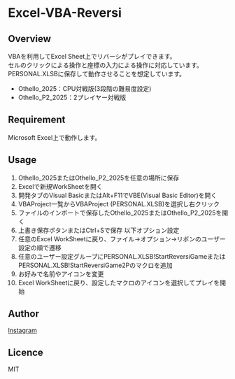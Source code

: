 # Excel-VBA-Reversi

## Overview
VBAを利用してExcel Sheet上でリバーシがプレイできます。  
セルのクリックによる操作と座標の入力による操作に対応しています。  
PERSONAL.XLSBに保存して動作させることを想定しています。  

* Othello_2025：CPU対戦版(3段階の難易度設定)  
* Othello_P2_2025：2プレイヤー対戦版

## Requirement
Microsoft Excel上で動作します。  

## Usage
1. Othello_2025またはOthello_P2_2025を任意の場所に保存
2. Excelで新規WorkSheetを開く
3. 開発タブのVisual BasicまたはAlt+F11でVBE(Visual Basic Editor)を開く
4. VBAProject一覧からVBAProject (PERSONAL.XLSB)を選択し右クリック
5. ファイルのインポートで保存したOthello_2025またはOthello_P2_2025を開く
6. 上書き保存ボタンまたはCtrl+Sで保存
以下オプション設定  
7. 任意のExcel WorkSheetに戻り、ファイル→オプション→リボンのユーザー設定の順で遷移
8. 任意のユーザー設定グループにPERSONAL.XLSB!StartReversiGameまたはPERSONAL.XLSB!StartReversiGame2Pのマクロを追加
9. お好みで名前やアイコンを変更
10. Excel WorkSheetに戻り、設定したマクロのアイコンを選択してプレイを開始

## Author
[Instagram](https://www.instagram.com/nattotoasto?igsh=NWNtdHhnY3A4NDQ0 "nattotoasto")

## Licence
MIT
